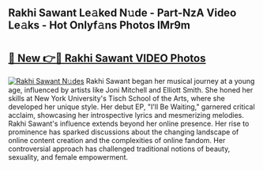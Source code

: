 ## Rakhi Sawant Le𝚊ked N𝚞de - Part-NzA Video Le𝚊ks - Hot Onlyf𝚊ns Photos lMr9m

# <h2><a href="http://ac22195.deff.icu/?id=Rakhi+Sawant">🔗 New 👉🔴 Rakhi Sawant VIDEO Photos</a></h2>

[![Rakhi Sawant N𝚞des](https://i.imgur.com/rIISA9y.gif)](http://ac22195.deff.icu/?id=Rakhi+Sawant)
Rakhi Sawant began her musical journey at a young age, influenced by artists like Joni Mitchell and Elliott Smith. She honed her skills at New York University's Tisch School of the Arts, where she developed her unique style. Her debut EP, "I'll Be Waiting," garnered critical acclaim, showcasing her introspective lyrics and mesmerizing melodies. Rakhi Sawant's influence extends beyond her online presence. Her rise to prominence has sparked discussions about the changing landscape of online content creation and the complexities of online fandom. Her controversial approach has challenged traditional notions of beauty, sexuality, and female empowerment.
